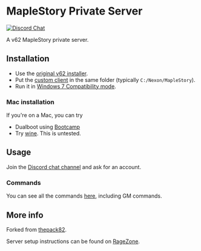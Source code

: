 # MapleStory Private Server

[![Discord Chat](https://img.shields.io/discord/708873302621290556.svg)](https://discord.gg/)

A v62 MapleStory private server.

## Installation

- Use the [original v62 installer](https://kimbershy.stackstorage.com/s/alVFBzaqYoetcxH).
- Put the [custom client](MapleStoryPrivateServer.exe) in the same folder (typically `C:/Nexon/MapleStory`).
- Run it in [Windows 7 Compatibility mode](https://www.computerhope.com/issues/ch001894.htm).

### Mac installation

If you're on a Mac, you can try

- Dualboot using [Bootcamp](https://support.apple.com/boot-cam)
- Try [wine](http://forum.ragezone.com/f922/maplestory-v62-linux-wine-896880/). This is untested.

## Usage

Join the [Discord chat channel](https://discord.gg/Y6vjm5f) and ask for an account.

### Commands

You can see all the commands [here](odinms/thepack_82/Commands.txt), including GM commands.

## More info

Forked from [thepack82](https://github.com/thepack82/thepack_82_docker).

Server setup instructions can be found on [RageZone](http://forum.ragezone.com/f427/v62-docker-1150928/).
